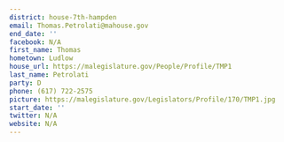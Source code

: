 ```yaml
---
district: house-7th-hampden
email: Thomas.Petrolati@mahouse.gov
end_date: ''
facebook: N/A
first_name: Thomas
hometown: Ludlow
house_url: https://malegislature.gov/People/Profile/TMP1
last_name: Petrolati
party: D
phone: (617) 722-2575
picture: https://malegislature.gov/Legislators/Profile/170/TMP1.jpg
start_date: ''
twitter: N/A
website: N/A
---
```


